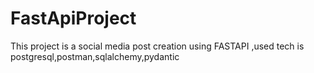 # FastApiProject
This project is a social media post creation using FASTAPI ,used tech is postgresql,postman,sqlalchemy,pydantic

